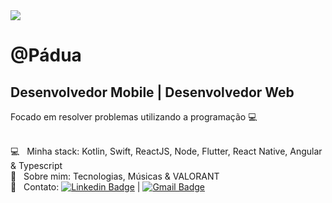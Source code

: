 <img width="auto" src="https://github.com/padua-matheus13/padua-matheus/blob/master/banner.png?raw=true">


# @Pádua

## Desenvolvedor Mobile | Desenvolvedor Web
Focado em resolver problemas utilizando a programação :computer:

 <br/> :computer: &nbsp; Minha stack: Kotlin, Swift, ReactJS, Node, Flutter, React Native, Angular & Typescript
 <br/> 💬  &nbsp; Sobre mim: Tecnologias, Músicas & VALORANT
 <br/> :email: &nbsp; Contato: [![Linkedin Badge](https://img.shields.io/badge/-MatheusPadua-blue?style=flat-square&logo=Linkedin&logoColor=white&link=https://www.linkedin.com/in/matheus-p%C3%A1dua-69174716b/)](https://www.linkedin.com/in/matheus-p%C3%A1dua-69174716b/) 
| 
[![Gmail Badge](https://img.shields.io/badge/-padua.matheus13@gmail.com-c14438?style=flat-square&logo=Gmail&logoColor=white&link=mailto:padua.matheus13@gmail.com)](mailto:padua.matheus13@gmail.com)
